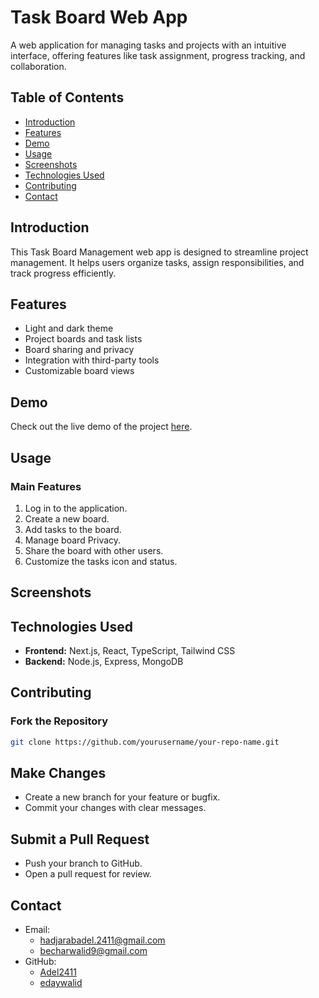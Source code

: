 # Task Board Web App

A web application for managing tasks and projects with an intuitive interface, offering features like task assignment, progress tracking, and collaboration.

## Table of Contents

- [Introduction](#introduction)
- [Features](#features)
- [Demo](#Demo)
- [Usage](#usage)
- [Screenshots](#screenshots)
- [Technologies Used](#technologies-used)
- [Contributing](#contributing)
- [Contact](#contact)

## Introduction

This Task Board Management web app is designed to streamline project management. It helps users organize tasks, assign responsibilities, and track progress efficiently.

## Features

- Light and dark theme
- Project boards and task lists
- Board sharing and privacy
- Integration with third-party tools
- Customizable board views

## Demo

Check out the live demo of the project [here](https://task-board-beta.vercel.app).

## Usage

### Main Features

1. Log in to the application.
2. Create a new board.
3. Add tasks to the board.
4. Manage board Privacy.
5. Share the board with other users.
6. Customize the tasks icon and status.

## Screenshots

## Technologies Used

- **Frontend:** Next.js, React, TypeScript, Tailwind CSS
- **Backend:** Node.js, Express, MongoDB

## Contributing

### Fork the Repository

```bash
git clone https://github.com/yourusername/your-repo-name.git
```

## Make Changes

- Create a new branch for your feature or bugfix.
- Commit your changes with clear messages.

## Submit a Pull Request

- Push your branch to GitHub.
- Open a pull request for review.

## Contact

- Email:
  - hadjarabadel.2411@gmail.com
  - becharwalid9@gmail.com
- GitHub:
  - [Adel2411](https://github.com/Adel2411)
  - [edaywalid](https://github.com/edaywalid)
